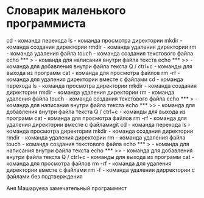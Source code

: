 # Словарик маленького программиста 

cd - команда перехода
ls - команда просмотра директории
mkdir - команда создания директории
rmdir - команда удаления директории
rm - команда удаления файла
touch - команда создания текстового файла
echo *** > - команда для написания внутри файла текста
echo *** >> - команда для добавления внутри файла текста
Q / ctrl+c - команды для выхода из программ
cat - команда для просмотра файлов
rm -rf - команда для удаления директории вместе с файлами
cd - команда перехода
ls - команда просмотра директории
mkdir - команда создания директории
rmdir - команда удаления директории
rm - команда удаления файла
touch - команда создания текстового файла
echo *** > - команда для написания внутри файла текста
echo *** >> - команда для добавления внутри файла текста
Q / ctrl+c - команды для выхода из программ
cat - команда для просмотра файлов
rm -rf - команда для удаления директории вместе с файламиgit
cd - команда перехода
ls - команда просмотра директории
mkdir - команда создания директории
rmdir - команда удаления директории
rm - команда удаления файла
touch - команда создания текстового файла
echo *** > - команда для написания внутри файла текста
echo *** >> - команда для добавления внутри файла текста
Q / ctrl+c - команды для выхода из программ
cat - команда для просмотра файлов
rm -rf - команда для удаления директории вместе с файлами
rm -f - команда удаления дирректории с файлами без подтверждения

Аня Машаруева замечательный программист 
